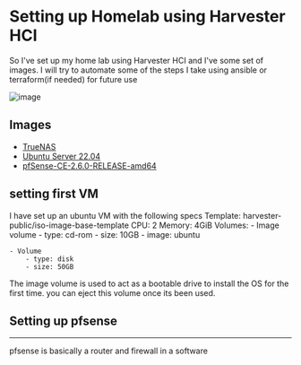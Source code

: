 # Setting up Homelab using Harvester HCI
 
So I've set up my home lab using Harvester HCI and I've some set of images. 
I will try to automate some of the steps I take using ansible or terraform(if needed) for future use

![image](https://user-images.githubusercontent.com/33330651/218753313-260ea505-1224-4746-927f-5922ac2d8139.png)
<!-- https://cloud.smartdraw.com/editor.aspx?templateId=aab5d49c-57b2-4cf4-bb77-bf83ea54a750&flags=128#depoId=42463694&credID=-45091731 -->

## Images
- [TrueNAS](https://download.truenas.com/TrueNAS-SCALE-Bluefin/22.12.0/TrueNAS-SCALE-22.12.0.iso)
- [Ubuntu Server 22.04](https://releases.ubuntu.com/22.04.1/ubuntu-22.04.1-live-server-amd64.iso)
- [pfSense-CE-2.6.0-RELEASE-amd64](https://atxfiles.netgate.com/mirror/downloads/pfSense-CE-2.6.0-RELEASE-amd64.iso.gz)


## setting first VM
I have set up an ubuntu VM with the following specs
Template: harvester-public/iso-image-base-template
CPU: 2
Memory: 4GiB
Volumes:
    - Image volume
        - type: cd-rom
        - size: 10GB
        - image: ubuntu

    - Volume
        - type: disk
        - size: 50GB

The image volume is used to act as a bootable drive to install the OS for the first time. you can eject this volume once its been used.


## Setting up pfsense
---
pfsense is basically a router and firewall in a software

